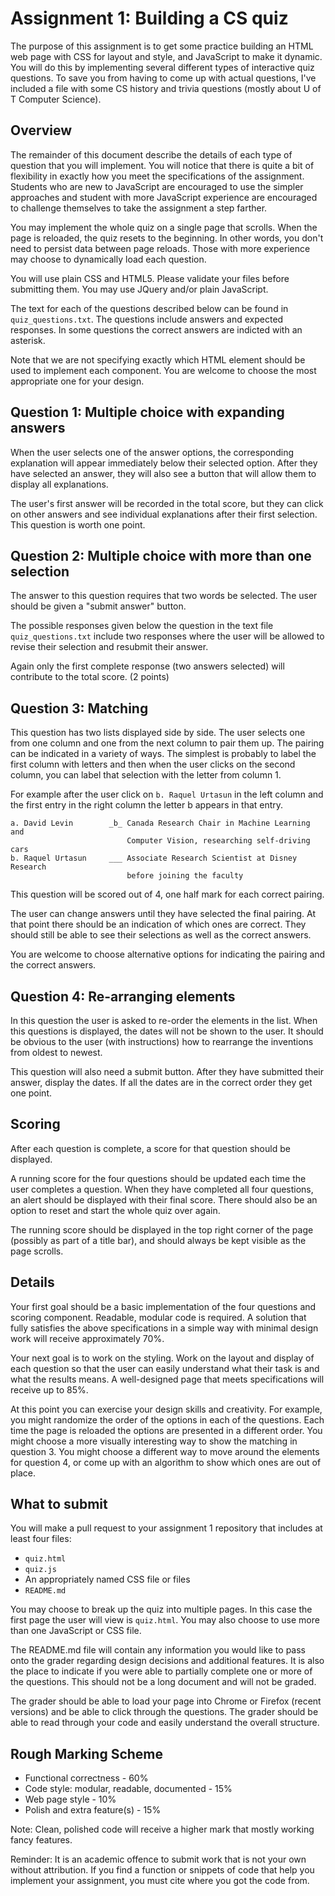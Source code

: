 # Assignment 1:  Building a CS quiz


The purpose of this assignment is to get some practice building an HTML web page with CSS for layout and style, and JavaScript to make it dynamic.  You will do this by implementing several different types of interactive quiz questions. To save you from having to come up with actual questions, I've included a file with some CS history and trivia questions (mostly about U of T Computer Science).


## Overview

The remainder of this document describe the details of each type of question that you will implement.  You will notice that there is quite a bit of flexibility in exactly how you meet the specifications of the assignment.  Students who are new to JavaScript are encouraged to use the simpler approaches and student with more JavaScript experience are encouraged to challenge themselves to take the assignment a step farther.

You may implement the whole quiz on a single page that scrolls.  When the page is reloaded, the quiz resets to the beginning.  In other words, you don't need to persist data between page reloads.  Those with more experience may choose to dynamically load each question.

You will use plain CSS and HTML5.  Please validate your files before submitting them.  You may use JQuery and/or plain JavaScript.

The text for each of the questions described below can be found in `quiz_questions.txt`.  The questions include answers and expected responses.  In some questions the correct answers are indicted with an asterisk.

Note that we are not specifying exactly which HTML element should be used to implement each component.  You are welcome to choose the most appropriate one for your design.


## Question 1:  Multiple choice with expanding answers

When the user selects one of the answer options, the corresponding explanation will appear immediately below their selected option.  After they have selected an answer, they will also see a button that will allow them to display all explanations.

The user's first answer will be recorded in the total score, but they can click on other answers and see individual explanations after their first selection. This question is worth one point.

## Question 2: Multiple choice with more than one selection

The answer to this question requires that two words be selected.  The user should be given a "submit answer" button.

The possible responses given below the question in the text file `quiz_questions.txt` include two responses where the user will be allowed to revise their selection and resubmit their answer.

Again only the first complete response (two answers selected)  will contribute to the total score. (2 points)

## Question 3: Matching

This question has two lists displayed side by side.  The user selects one from one column and one from the next column to pair them up.  The pairing can be indicated in a variety of ways.  The simplest is probably to label the first column with letters and then when the user clicks on the second column, you can label that selection with the letter from column 1.

For example after the user click on `b. Raquel Urtasun` in the left column and 
the first entry in the right column the letter b appears in that entry.

```
a. David Levin        _b_ Canada Research Chair in Machine Learning and
                          Computer Vision, researching self-driving cars
b. Raquel Urtasun     ___ Associate Research Scientist at Disney Research
                          before joining the faculty
```

This question will be scored out of 4, one half mark for each correct pairing.

The user can change answers until they have selected the final pairing.  At that point there should be an indication of which ones are correct.  They should still be able to see their selections as well as the correct answers.

You are welcome to choose alternative options for indicating the pairing and the correct answers. 

## Question 4: Re-arranging elements

In this question the user is asked to re-order the elements in the list. When this questions is displayed, the dates will not be shown to the user.  It should be obvious to the user (with instructions) how to rearrange the inventions from oldest to newest. 

This question will also need a submit button.  After they have submitted their answer, display the dates.  If all the dates are in the correct order they get one point. 

## Scoring

After each question is complete, a score for that question should be displayed.

A running score for the four questions should be updated each time the user completes a question.  When they have completed all four questions, an alert should be displayed with their final score.  There should also be an option to reset and start the whole quiz over again.

The running score should be displayed in the top right corner of the page (possibly as part of a title bar), and should always be kept visible as the page scrolls.

## Details

Your first goal should be a basic implementation of the four questions and scoring component.  Readable, modular code is required.  A solution that fully satisfies the above specifications in a simple way with minimal design work will receive approximately 70%.

Your next goal is to work on the styling.  Work on the layout and display of each question so that the user can easily understand what their task is and what the results means. A well-designed page that meets specifications will receive up to 85%.

At this point you can exercise your design skills and creativity.  For example, you might randomize the order of the options in each of the questions. Each time the page is reloaded the options are presented in a different order.  You might choose a more visually interesting way to show the matching in question 3. You might choose a different way to move around the elements for question 4, or come up with an algorithm to show which ones are out of place.


## What to submit

You will make a pull request to your assignment 1 repository that includes at least four files:

 - `quiz.html`
 - `quiz.js`
 - An appropriately named CSS file or files
 - `README.md`
 
You may choose to break up the quiz into multiple pages.  In this case the first page the user will view is `quiz.html`.  You may also choose to use more than one JavaScript or CSS file.

The README.md file will contain any information you would like to pass onto the grader regarding design decisions and additional features.  It is also the place to indicate if you were able to partially complete one or more of the questions.  This should not be a long document and will not be graded.

The grader should be able to load your page into Chrome or Firefox (recent versions) and be able to click through the questions.  The grader should be able to read through your code and easily understand the overall structure.

##  Rough Marking Scheme

 - Functional correctness - 60%
 - Code style: modular, readable, documented - 15%
 - Web page style - 10%
 - Polish and extra feature(s) - 15%
 
Note: Clean, polished code will receive a higher mark that mostly working fancy features.  

Reminder: It is an academic offence to submit work that is not your own without attribution.  If you find a function or snippets of code that help you implement your assignment, you must cite where you got the code from.
